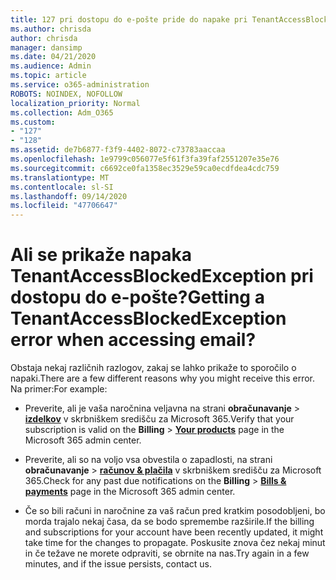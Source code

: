 ```yaml
---
title: 127 pri dostopu do e-pošte pride do napake pri TenantAccessBlockedException?
ms.author: chrisda
author: chrisda
manager: dansimp
ms.date: 04/21/2020
ms.audience: Admin
ms.topic: article
ms.service: o365-administration
ROBOTS: NOINDEX, NOFOLLOW
localization_priority: Normal
ms.collection: Adm_O365
ms.custom:
- "127"
- "128"
ms.assetid: de7b6877-f3f9-4402-8072-c73783aaccaa
ms.openlocfilehash: 1e9799c056077e5f61f3fa39faf2551207e35e76
ms.sourcegitcommit: c6692ce0fa1358ec3529e59ca0ecdfdea4cdc759
ms.translationtype: MT
ms.contentlocale: sl-SI
ms.lasthandoff: 09/14/2020
ms.locfileid: "47706647"
---
```

# <a name="getting-a-tenantaccessblockedexception-error-when-accessing-email"></a><span data-ttu-id="02900-102">Ali se prikaže napaka TenantAccessBlockedException pri dostopu do e-pošte?</span><span class="sxs-lookup"><span data-stu-id="02900-102">Getting a TenantAccessBlockedException error when accessing email?</span></span>

<span data-ttu-id="02900-103">Obstaja nekaj različnih razlogov, zakaj se lahko prikaže to sporočilo o napaki.</span><span class="sxs-lookup"><span data-stu-id="02900-103">There are a few different reasons why you might receive this error.</span></span> <span data-ttu-id="02900-104">Na primer:</span><span class="sxs-lookup"><span data-stu-id="02900-104">For example:</span></span>

- <span data-ttu-id="02900-105">Preverite, ali je vaša naročnina veljavna na strani **obračunavanje** \> **[izdelkov](https://portal.office.com/adminportal/home#/subscriptions)** v skrbniškem središču za Microsoft 365.</span><span class="sxs-lookup"><span data-stu-id="02900-105">Verify that your subscription is valid on the **Billing** \> **[Your products](https://portal.office.com/adminportal/home#/subscriptions)** page in the Microsoft 365 admin center.</span></span>

- <span data-ttu-id="02900-106">Preverite, ali so na voljo vsa obvestila o zapadlosti, na strani **obračunavanje** \> **[računov & plačila](https://portal.office.com/adminportal/home#/billoverview)** v skrbniškem središču za Microsoft 365.</span><span class="sxs-lookup"><span data-stu-id="02900-106">Check for any past due notifications on the **Billing** \> **[Bills & payments](https://portal.office.com/adminportal/home#/billoverview)** page in the Microsoft 365 admin center.</span></span>

- <span data-ttu-id="02900-107">Če so bili računi in naročnine za vaš račun pred kratkim posodobljeni, bo morda trajalo nekaj časa, da se bodo spremembe razširile.</span><span class="sxs-lookup"><span data-stu-id="02900-107">If the billing and subscriptions for your account have been recently updated, it might take time for the changes to propagate.</span></span> <span data-ttu-id="02900-108">Poskusite znova čez nekaj minut in če težave ne morete odpraviti, se obrnite na nas.</span><span class="sxs-lookup"><span data-stu-id="02900-108">Try again in a few minutes, and if the issue persists, contact us.</span></span>
